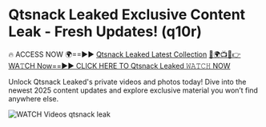 # Qtsnack Leaked Exclusive Content Leak - Fresh Updates! (q10r)

🔥 ACCESS NOW 🌍==►► <a href="https://tinyurl.com/3fjeunct" rel="nofollow">Qtsnack Leaked Latest Collection</a></h3>
[🔴🌍📺📱👉WA𝚃CH Now==►► CLICK HERE TO Qtsnack Leaked 𝚆𝙰𝚃𝙲𝙷 NOW](https://tinyurl.com/3fjeunct)

Unlock Qtsnack Leaked's private videos and photos today! Dive into the newest 2025 content updates and explore exclusive material you won’t find anywhere else.


<a href="https://tinyurl.com/3fjeunct" rel="nofollow" data-target="animated-image.originalLink"><img src="https://camo.githubusercontent.com/8a4f000d20f83aca3bf7ec5f350d767afa0574a8a352519fd8cfa583a6f93a33/68747470733a2f2f692e696d6775722e636f6d2f644a486b345a712e676966" alt="WATCH Videos" data-canonical-src="https://i.imgur.com/dJHk4Zq.gif" style="max-width: 100%; display: inline-block;" data-target="animated-image.originalImage"></a>
qtsnack leak
